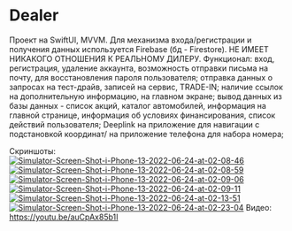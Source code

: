 # Dealer
Проект на SwiftUI, MVVM. Для механизма входа/регистрации и получения данных используется Firebase (бд - Firestore). НЕ ИМЕЕТ НИКАКОГО ОТНОШЕНИЯ К РЕАЛЬНОМУ ДИЛЕРУ. 
Функционал:
вход, регистрация, удаление аккаунта, возможность отправки письма на почту, для восстановления пароля пользователя;
отправка данных о запросах на тест-драйв, записей на сервис, TRADE-IN;
наличие cсылок на дополнительную информацию, на главном экране;
вывод данных из базы данных - список акций, каталог автомобилей, информация на главной странице, информация об условиях финансирования, список действий пользователя;
Deeplink на приложение для навигации с подстановкой координат/ на приложение телефона для набора номера;

Скриншоты:
<a href="https://ibb.co/JtgNNq2"><img src="https://i.ibb.co/JtgNNq2/Simulator-Screen-Shot-i-Phone-13-2022-06-24-at-02-08-46.png" alt="Simulator-Screen-Shot-i-Phone-13-2022-06-24-at-02-08-46" border="0"></a> <a href="https://ibb.co/SQVHRkD"><img src="https://i.ibb.co/SQVHRkD/Simulator-Screen-Shot-i-Phone-13-2022-06-24-at-02-08-59.png" alt="Simulator-Screen-Shot-i-Phone-13-2022-06-24-at-02-08-59" border="0"></a> <a href="https://ibb.co/hH694Gy"><img src="https://i.ibb.co/hH694Gy/Simulator-Screen-Shot-i-Phone-13-2022-06-24-at-02-09-06.png" alt="Simulator-Screen-Shot-i-Phone-13-2022-06-24-at-02-09-06" border="0"></a> <a href="https://ibb.co/Fg5Wbmw"><img src="https://i.ibb.co/Fg5Wbmw/Simulator-Screen-Shot-i-Phone-13-2022-06-24-at-02-09-11.png" alt="Simulator-Screen-Shot-i-Phone-13-2022-06-24-at-02-09-11" border="0"></a> <a href="https://ibb.co/LC9MX8k"><img src="https://i.ibb.co/LC9MX8k/Simulator-Screen-Shot-i-Phone-13-2022-06-24-at-02-13-51.png" alt="Simulator-Screen-Shot-i-Phone-13-2022-06-24-at-02-13-51" border="0"></a> <a href="https://ibb.co/fFZNC76"><img src="https://i.ibb.co/fFZNC76/Simulator-Screen-Shot-i-Phone-13-2022-06-24-at-02-23-04.png" alt="Simulator-Screen-Shot-i-Phone-13-2022-06-24-at-02-23-04" border="0"></a>
Видео:
https://youtu.be/auCpAx85b1I 
